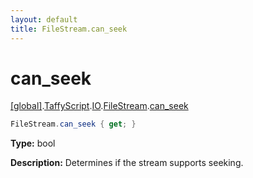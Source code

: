 ```yaml
---
layout: default
title: FileStream.can_seek
---
```


# can_seek

[\[global\]]({{site.baseurl}}/docs/).[TaffyScript]({{site.baseurl}}/docs/TaffyScript/).[IO]({{site.baseurl}}/docs/TaffyScript/IO/).[FileStream]({{site.baseurl}}/docs/TaffyScript/IO/FileStream/).[can_seek]({{site.baseurl}}/docs/TaffyScript/IO/FileStream/can_seek/)

```cs
FileStream.can_seek { get; }
```

**Type:** bool

**Description:** Determines if the stream supports seeking.
